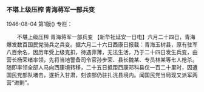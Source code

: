 ### 不堪上级压榨  青海蒋军一部兵变

1946-08-04
第1版()
专栏：

　　不堪上级压榨
    青海蒋军一部兵变
    【新华社延安一日电】六月二十四日，青海爆发数百国民党骑兵之兵变。据六月二十六日西康日报载：青海玉树县，原有驻军八百余名，因历年受上级克扣，待遇菲薄，无法生活，乃于二十四日发生兵变，由营长杨荣绪率领，先将当地警备司令官孙步荣、县长魏某、专员林某等七人枪杀。随即率领全部人马向西康境转移，二十五日抵距西康邓科县仅一百二十里时，因遭国民党部队堵击，遂折入甘肃，刻该部仍驻扎洮县境内。闻国民党当局现又派军两营“进剿”。

